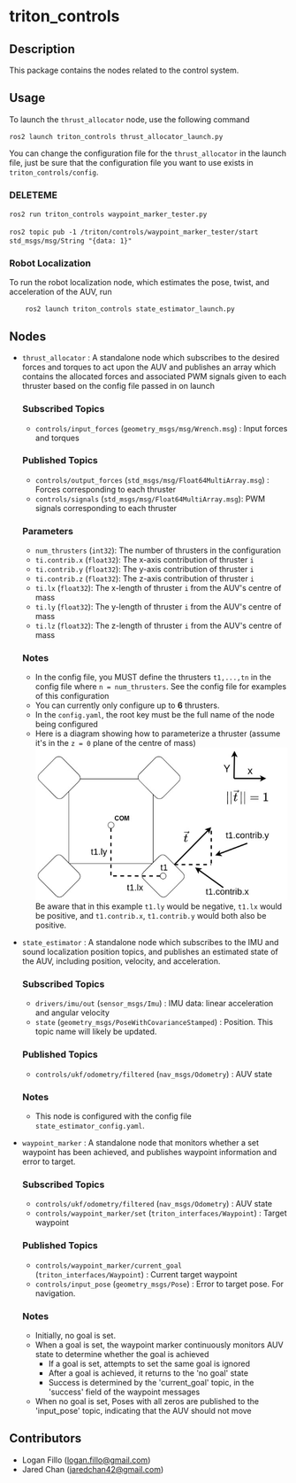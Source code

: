 # triton_controls
## Description

This package contains the nodes related to the control system. 

## Usage

To launch the `thrust_allocator` node, use the following command

    ros2 launch triton_controls thrust_allocator_launch.py

You can change the configuration file for the `thrust_allocator` in the launch file, just be sure that the configuration file you want to use exists in `triton_controls/config`.

### DELETEME

    
    ros2 run triton_controls waypoint_marker_tester.py

    ros2 topic pub -1 /triton/controls/waypoint_marker_tester/start std_msgs/msg/String "{data: 1}"


### Robot Localization
To run the robot localization node, which estimates the pose, twist, and acceleration of the AUV, run

        ros2 launch triton_controls state_estimator_launch.py

## Nodes

- `thrust_allocator` : A standalone node which subscribes to the desired forces and torques to act upon the AUV and publishes an array which contains the allocated forces and associated PWM signals given to each thruster based on the config file passed in on launch

    ### Subscribed Topics
    - `controls/input_forces` (`geometry_msgs/msg/Wrench.msg`) : Input forces and torques
    ### Published Topics
    - `controls/output_forces` (`std_msgs/msg/Float64MultiArray.msg`) : Forces corresponding to each thruster
    - `controls/signals` (`std_msgs/msg/Float64MultiArray.msg`): PWM signals corresponding to each thruster
    ### Parameters 
    - `num_thrusters` (`int32`): The number of thrusters in the configuration
    - `ti.contrib.x` (`float32`): The x-axis contribution of thruster `i`
    - `ti.contrib.y` (`float32`): The y-axis contribution of thruster `i`
    - `ti.contrib.z` (`float32`): The z-axis contribution of thruster `i`
    - `ti.lx` (`float32`): The x-length of thruster `i` from the AUV's centre of mass
    - `ti.ly` (`float32`): The y-length of thruster `i` from the AUV's centre of mass
    - `ti.lz` (`float32`): The z-length of thruster `i` from the AUV's centre of mass
    ### Notes
    - In the config file, you MUST define the thrusters `t1,...,tn` in the config file where `n = num_thrusters`. See the config file for examples of this configuration
    - You can currently only configure up to **6** thrusters.
    - In the `config.yaml`, the root key must be the full name of the node being configured
    - Here is a diagram showing how to parameterize a thruster (assume it's in the `z = 0` plane of the centre of mass)
    ![Thruster Config](../../assets/thruster_config.jpg)  
    Be aware that in this example `t1.ly` would be negative, `t1.lx` would be positive, and `t1.contrib.x`, `t1.contrib.y` would both also be positive.

- `state_estimator` : A standalone node which subscribes to the IMU and sound localization position topics, and publishes an estimated state of the AUV, including position, velocity, and acceleration. 

    ### Subscribed Topics
    - `drivers/imu/out` (`sensor_msgs/Imu`) : IMU data: linear acceleration and angular velocity
    - `state` (`geometry_msgs/PoseWithCovarianceStamped`) : Position. This topic name will likely be updated. 
    ### Published Topics
    - `controls/ukf/odometry/filtered` (`nav_msgs/Odometry`) : AUV state
    ### Notes
    - This node is configured with the config file `state_estimator_config.yaml`.

- `waypoint_marker` : A standalone node that monitors whether a set waypoint has been achieved, and publishes waypoint information and error to target. 

    ### Subscribed Topics
    - `controls/ukf/odometry/filtered` (`nav_msgs/Odometry`) : AUV state
    - `controls/waypoint_marker/set` (`triton_interfaces/Waypoint`) : Target waypoint
    ### Published Topics
    - `controls/waypoint_marker/current_goal` (`triton_interfaces/Waypoint`) : Current target waypoint
    - `controls/input_pose` (`geometry_msgs/Pose`) : Error to target pose. For navigation. 
    ### Notes
    - Initially, no goal is set. 
    - When a goal is set, the waypoint marker continuously monitors AUV state to determine whether the goal is achieved
        - If a goal is set, attempts to set the same goal is ignored
        - After a goal is achieved, it returns to the 'no goal' state
        - Success is determined by the 'current_goal' topic, in the 'success' field of the waypoint messages
    - When no goal is set, Poses with all zeros are published to the 'input_pose' topic, indicating that the AUV should not move

## Contributors

- Logan Fillo (logan.fillo@gmail.com)
- Jared Chan (jaredchan42@gmail.com)
